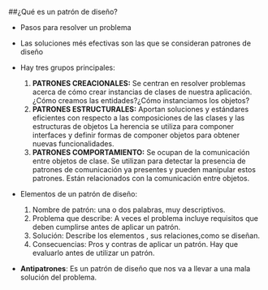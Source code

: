 ##¿Qué es un patrón de diseño?
- Pasos para resolver un problema
- Las soluciones més efectivas son las que se consideran patrones de diseño
- Hay tres grupos principales:

  1. **PATRONES CREACIONALES:** Se centran en resolver problemas acerca de cómo crear instancias de clases de nuestra aplicación. ¿Cómo creamos las entidades?¿Cómo instanciamos los objetos?
  2. **PATRONES ESTRUCTURALES:** Aportan soluciones y estándares eficientes con respecto a las composiciones de las clases y las estructuras de objetos
     La herencia se utiliza para componer interfaces y definir formas de componer objetos para obtener nuevas funcionalidades.
  3. **PATRONES COMPORTAMIENTO:** Se ocupan de la comunicación entre objetos de clase. Se utilizan para detectar la presencia de patrones de comunicación ya presentes y pueden manipular estos patrones.
     Están relacionados con la comunicación entre objetos.

- Elementos de un patrón de diseño:
  1. Nombre de patrón: una o dos palabras, muy descriptivos.
  2. Problema que describe: A veces el problema incluye requisitos que deben cumplirse antes de aplicar un patrón.
  3. Solución: Describe los elementos , sus relaciones,como se diseñan.
  4. Consecuencias: Pros y contras de aplicar un patrón. Hay que evaluarlo antes de utilizar un patrón.

- **Antipatrones**: Es un patrón de diseño que nos va a llevar a una mala solución del problema.
